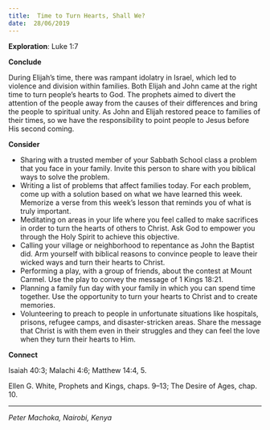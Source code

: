 ```yaml
---
title:  Time to Turn Hearts, Shall We?
date:  28/06/2019
---
```


**Exploration**: Luke 1:7

**Conclude**

During Elijah’s time, there was rampant idolatry in Israel, which led to violence and division within families. Both Elijah and John came at the right time to turn people’s hearts to God. The prophets aimed to divert the attention of the people away from the causes of their differences and bring the people to spiritual unity. As John and Elijah restored peace to families of their times, so we have the responsibility to point people to Jesus before His second coming.

**Consider**

- Sharing with a trusted member of your Sabbath School class a problem that you face in your family. Invite this person to share with you biblical ways to solve the problem.
- Writing a list of problems that affect families today. For each problem, come up with a solution based on what we have learned this week. Memorize a verse from this week’s lesson that reminds you of what is truly important.
- Meditating on areas in your life where you feel called to make sacrifices in order to turn the hearts of others to Christ. Ask God to empower you through the Holy Spirit to achieve this objective.
- Calling your village or neighborhood to repentance as John the Baptist did. Arm yourself with biblical reasons to convince people to leave their wicked ways and turn their hearts to Christ.
- Performing a play, with a group of friends, about the contest at Mount Carmel. Use the play to convey the message of 1 Kings 18:21.
- Planning a family fun day with your family in which you can spend time together. Use the opportunity to turn your hearts to Christ and to create memories.
- Volunteering to preach to people in unfortunate situations like hospitals, prisons, refugee camps, and disaster-stricken areas. Share the message that Christ is with them even in their struggles and they can feel the love when they turn their hearts to Him.


**Connect**

Isaiah 40:3; Malachi 4:6; Matthew 14:4, 5.

Ellen G. White, Prophets and Kings, chaps. 9–13; The Desire of Ages, chap. 10.

---

_Peter Machoka, Nairobi, Kenya_